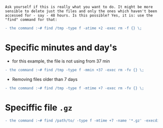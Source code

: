 `Ask yourself if this is really what you want to do. It might be more sensible to delete just the files and only the ones which haven't been accessed for - say - 48 hours. Is this possible? Yes, it is: use the "find" command for that:`

```diff
- the command :~# find /tmp -type f -atime +2 -exec rm -f {} \;
```
# Specific minutes and day's
 - for this example, the file is not using from 37 min
```diff
- the command :~# find /tmp -type f -mmin +37 -exec rm -fv {} \;
```
- Removing files older than 7 days
```diff
- the command :~# find /tmp -type f -mtime +7 -exec rm -fv {} \; 
```
# Speciffic file `.gz`

```diff
- the command :~# find /path/to/ -type f -mtime +7 -name '*.gz' -execdir rm -- '{}' \;
```
